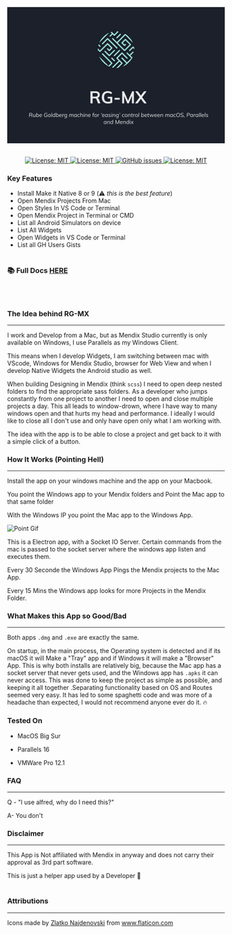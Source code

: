  <img  align="center" alt="headerIMG" src="./github-images/RG-MX-Header.png" target="_blank" />
  <br/>  <br/>
<p align="center">
  <a href="">
    <img alt="License: MIT" src="https://img.shields.io/badge/Status-Very Beta-blue?style=for-the-badge" target="_blank" />
  </a>
  <a href="">
    <img alt="License: MIT" src="https://img.shields.io/github/issues/ahwelgemoed/rg-mx?style=for-the-badge" target="_blank" />
  </a>
  <a href="">
    <img alt="GitHub issues" src="https://img.shields.io/github/release/ahwelgemoed/rg-mx?style=for-the-badge" target="_blank" />
  </a>
  <a href="/LICENSE">
    <img alt="License: MIT" src="https://img.shields.io/badge/license-Apache%202.0-orange.svg?style=for-the-badge" target="_blank" />
  </a>
  <br/>
</p>
<h3>Key Features</h3>

- Install Make it Native 8 or 9 (⚠️ _this is the best feature_)
- Open Mendix Projects From Mac
- Open Styles In VS Code or Terminal
- Open Mendix Project in Terminal or CMD
- List all Android Simulators on device
- List All Widgets
- Open Widgets in VS Code or Terminal
- List all GH Users Gists
  <br/> <br/>

### 📚 Full Docs [HERE](https://ahwelgemoed.github.io/rg-mx/#/)

<br/> <br/>

<h3>The Idea behind RG-MX</h3>
<hr/>
I work and Develop from a Mac, but as Mendix Studio currently is only available on Windows, I use Parallels as my Windows Client.

This means when I develop Widgets, I am switching between mac with VScode, Windows for Mendix Studio, browser for Web View and when I develop Native Widgets the Android studio as well.

When building Designing in Mendix (think `scss`) I need to open deep nested folders to find the appropriate sass folders. As a developer who jumps constantly from one project to another I need to open and close multiple projects a day. This all leads to window-drown, where I have way to many windows open and that hurts my head and performance. I ideally I would like to close all I don't use and only have open only what I am working with.

The idea with the app is to be able to close a project and get back to it with a simple click of a button.

<h3>How It Works (Pointing Hell)</h3>
<hr/>
 Install the app on your windows machine and the app on your Macbook.

You point the Windows app to your Mendix folders and Point the Mac app to that same folder

With the Windows IP you point the Mac app to the Windows App.

<img alt="Point Gif" src="https://media.giphy.com/media/TIiyIEh2FUN7aTESJJ/giphy.gif" target="_blank" width="200"/>

This is a Electron app, with a Socket IO Server. Certain commands from the mac is passed to the socket server where the windows app listen and executes them.

Every 30 Seconde the Windows App Pings the Mendix projects to the Mac App.

Every 15 Mins the Windows app looks for more Projects in the Mendix Folder.

<h3>What Makes this App so Good/Bad</h3>
<hr/>

Both apps `.dmg` and `.exe` are exactly the same.

On startup, in the main process, the Operating system is detected and if its macOS it will Make a "Tray" app and if Windows it will make a "Browser" App. This is why both installs are relatively big, because the Mac app has a socket server that never gets used, and the Windows app has `.apks` it can never access. This was done to keep the project as simple as possible, and keeping it all together .Separating functionality based on OS and Routes seemed very easy. It has led to some spaghetti code and was more of a headache than expected, I would not recommend anyone ever do it. 🔥

<h3>Tested On</h3>

- MacOS Big Sur

- Parallels 16

- VMWare Pro 12.1

<h3>FAQ</h3>
<hr/>
Q - "I use alfred, why do I need this?"

A- You don't

<h3>Disclaimer</h3>
<hr/>
This App is Not affiliated with Mendix in anyway and does not carry their approval as 3rd part software.

This is just a helper app used by a Developer 🚀
<br/>
<br/>

<h3>Attributions</h3>
<hr/>

<div>Icons made by <a href="https://www.flaticon.com/authors/zlatko-najdenovski" title="Zlatko Najdenovski">Zlatko Najdenovski</a> from <a href="https://www.flaticon.com/" title="Flaticon">www.flaticon.com</a></div>
